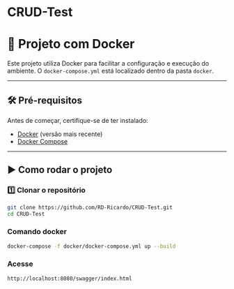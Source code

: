 # CRUD-Test

# 🚀 Projeto com Docker

Este projeto utiliza Docker para facilitar a configuração e execução do ambiente. O `docker-compose.yml` está localizado dentro da pasta `docker`.

---

## 🛠 **Pré-requisitos**
Antes de começar, certifique-se de ter instalado:

- [Docker](https://www.docker.com/get-started) (versão mais recente)
- [Docker Compose](https://docs.docker.com/compose/install/)

---

## ▶️ **Como rodar o projeto**

### 1️⃣ Clonar o repositório
```sh
git clone https://github.com/RD-Ricardo/CRUD-Test.git
cd CRUD-Test
```

### Comando docker
```sh
docker-compose -f docker/docker-compose.yml up --build
```

### Acesse 
```sh
http://localhost:8080/swagger/index.html
```

